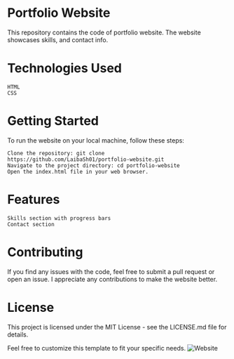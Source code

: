 # Portfolio Website

This repository contains the code of portfolio website. The website showcases skills, and contact info.

# Technologies Used

    HTML
    CSS

# Getting Started

To run the website on your local machine, follow these steps:

    Clone the repository: git clone https://github.com/LaibaSh01/portfolio-website.git
    Navigate to the project directory: cd portfolio-website
    Open the index.html file in your web browser.

# Features

    Skills section with progress bars
    Contact section

# Contributing

If you find any issues with the code, feel free to submit a pull request or open an issue. I appreciate any contributions to make the website better.

# License

This project is licensed under the MIT License - see the LICENSE.md file for details.


Feel free to customize this template to fit your specific needs. ![Website](https://user-images.githubusercontent.com/101839437/226197950-05223c42-b055-4aa0-96ec-8f5b42d81a80.png)
